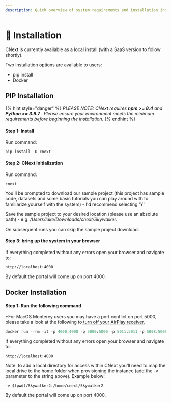```yaml
---
description: Quick overview of system requirements and installation instructions
---
```


# 🧠 Installation

CNext is currently available as a local install (with a SaaS version to follow shortly).&#x20;

Two installation options are available to users:

* pip install
* Docker

## PIP Installation

{% hint style="danger" %}
_PLEASE NOTE: CNext requires **npm >= 8.4** and **Python >= 3.9.7**_ . _Please ensure your environment meets the minimum requirements before beginning the installation._&#x20;
{% endhint %}

#### **Step 1: Install**&#x20;

Run command:

```python
pip install -U cnext
```

#### Step 2: CNext Initialization

Run command:

```
cnext
```

You'll be prompted to download our sample project (this project has sample code, datasets and some basic tutorials you can play around with to familiarize yourself with the system) - I'd recommend selecting 'Y'

Save the sample project to your desired location (please use an absolute path) - e.g. _/Users/luke/Downloads/cnext/Skywalker._&#x20;

On subsequent runs you can skip the sample project download.

#### Step 3: bring up the system in your browser

If everything completed without any errors open your browser and navigate to:

```
http://localhost:4000
```

By default the portal will come up on port 4000.&#x20;

## Docker Installation

#### Step 1: Run the following command

\*For MacOS Monterey users you may have a port conflict on port 5000, please take a look at the following to[ turn off your AirPlay receiver. ](https://medium.com/pythonistas/port-5000-already-in-use-macos-monterey-issue-d86b02edd36c)

```python
docker run --rm -it -p 4000:4000 -p 5000:5000 -p 5011:5011 -p 5008:5008 -p 5005:5005 cycai/cnext
```

If everything completed without any errors open your browser and navigate to:

```
http://localhost:4000
```

Note: to add a local directory for access within CNext you'll need to map the local drive to the home folder when provisioning the instance (add the -v parameter to the string above). Example below:

```
-v $(pwd)/Skywalker2:/home/cnext/Skywalker2
```

By default the portal will come up on port 4000.&#x20;
